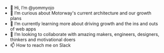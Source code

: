 - 👋 Hi, I’m @yommyojo
- 👀 I’m curious about Motorway's current architecture and our growth plans
- 🌱 I’m currently learning more about driving growth and the ins and outs of web apps
- 💞️ I’m looking to collaborate with amazing makers, engineers, designers, thinkers and motivational doers
- 📫 How to reach me on Slack

<!---
yommyojo/yommyojo is a ✨ special ✨ repository because its `README.md` (this file) appears on your GitHub profile.
You can click the Preview link to take a look at your changes.
--->
